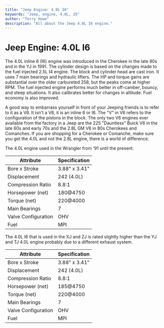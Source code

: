 ```yaml
---
title: "Jeep Engine: 4.0L I6"
keywords: "Jeep, engine, 4.0L, I6"
author: "Terry Howe"
description: "All about the Jeep 4.0L I6 engine."
---
```

# Jeep Engine: 4.0L I6

The 4.0L inline 6 (I6) engine was introduced in the Cherokee in the late 80s and in the YJ in 1991. The cylinder design is based on the changes made to the fuel injected 2.5L I4 engine. The block and cylinder head are cast iron. It uses 7 main bearings and hydraulic lifters. The HP and torque gains are substantial over the older carbureted 258, but the peaks come at higher RPM. The fuel injected engine performs much better in off-camber, bouncy, and steep situations. It also calibrates better for changes in altitude. Fuel economy is also improved.

A good way to embarrass yourself in front of your Jeeping friends is to refer to it as a V6. It isn't a V6, it is an inline 6 or I6. The "V" in V6 refers to the configuration of the pistons in the block. The only two V6 engines ever available from the factory in a Jeep are the 225 "Dauntless" Buick V6 in the late 60s and early 70s and the 2.8L GM V6 in 80s Cherokees and Comanches. If you are shopping for a Cherokee or Comanche, make sure you get the 4.0L and not the 2.8L engine, there is a world of difference.

The 4.0L engine used in the Wrangler from '91 until the present.

| Attribute | Specification |
|---------|---|
| Bore x Stroke | 3.88" x 3.41" |
| Displacement | 242 (4.0L) |
| Compression Ratio | 8.8:1 |
| Horsepower (net) | 180@4750 |
| Torque (net) | 220@4000 |
| Main Bearings | 7 |
| Valve Configuration | OHV |
| Fuel | MPI |

The 4.0L I6 that is used in the XJ and ZJ is rated slightly higher than the YJ and TJ 4.0L engine probably due to a different exhaust system.

| Attribute | Specification |
|---------|---|
| Bore x Stroke | 3.88" x 3.41" |
| Displacement | 242 (4.0L) |
| Compression Ratio | 8.8:1 |
| Horsepower (net) | 185@4750 |
| Torque (net) | 220@4000 |
| Main Bearings | 7 |
| Valve Configuration | OHV |
| Fuel | MPI |
